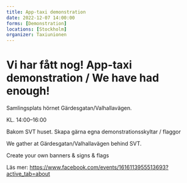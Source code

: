 ```yaml
---
title: App-taxi demonstration
date: 2022-12-07 14:00:00
forms: [Demonstration]
locations: [Stockholm]
organizer: Taxiunionen 
---
```

# Vi har fått nog! App-taxi demonstration / We have had enough!

Samlingsplats hörnet Gärdesgatan/Valhallavägen.

KL. 14:00–16:00

Bakom SVT huset. Skapa gärna egna demonstrationsskyltar / flaggor

We gather at Gärdesgatan/Valhallavägen behind SVT.

Create your own banners & signs & flags

Läs mer: https://www.facebook.com/events/1616113955513693?active_tab=about